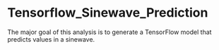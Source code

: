 # Tensorflow_Sinewave_Prediction

The major goal of this analysis is to generate a TensorFlow model that predicts values in a sinewave.
